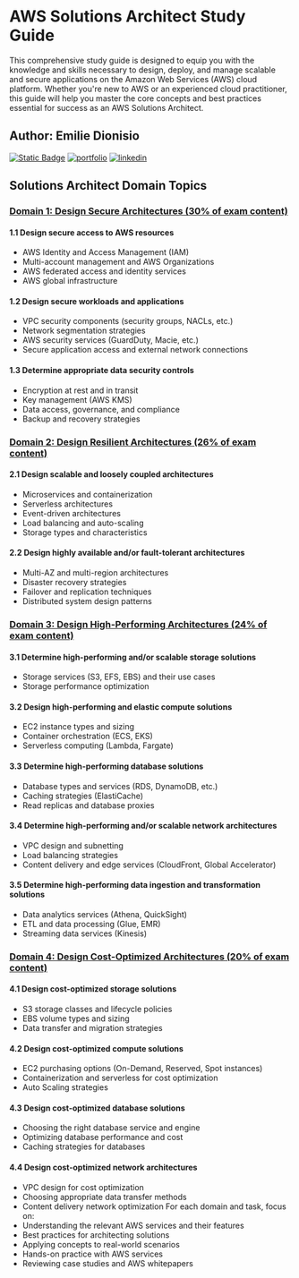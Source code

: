 # AWS Solutions Architect Study Guide

This comprehensive study guide is designed to equip you with the knowledge and skills necessary to design, deploy, and manage scalable and secure applications on the Amazon Web Services (AWS) cloud platform. Whether you're new to AWS or an experienced cloud practitioner, this guide will help you master the core concepts and best practices essential for success as an AWS Solutions Architect.

## Author: Emilie Dionisio
[![Static Badge](https://img.shields.io/badge/github-000000?style=social&logo=GitHub)](https://github.com/emiliedionisio)
[![portfolio](https://img.shields.io/badge/my_portfolio-000?style=for-the-badge&logo=ko-fi&logoColor=white)](https://emiliedionisio.github.io/)
[![linkedin](https://img.shields.io/badge/linkedin-0A66C2?style=for-the-badge&logo=linkedin&logoColor=white)](https://www.linkedin.com/in/emdionisio/)



## Solutions Architect Domain Topics

### [Domain 1: Design Secure Architectures (30% of exam content)](https://github.com/emiliedionisio/aws-solutionsarch-SAA-C03/blob/main/domain1-securearchitecture.md)
#### 1.1 Design secure access to AWS resources
- AWS Identity and Access Management (IAM)
- Multi-account management and AWS Organizations
- AWS federated access and identity services
- AWS global infrastructure

#### 1.2 Design secure workloads and applications
- VPC security components (security groups, NACLs, etc.)
- Network segmentation strategies
- AWS security services (GuardDuty, Macie, etc.)
- Secure application access and external network connections

#### 1.3 Determine appropriate data security controls
- Encryption at rest and in transit
- Key management (AWS KMS)
- Data access, governance, and compliance
- Backup and recovery strategies

### [Domain 2: Design Resilient Architectures (26% of exam content)](https://github.com/emiliedionisio/aws-solutionsarch-SAA-C03/blob/main/domain2-resilientarchitecture.md)
#### 2.1 Design scalable and loosely coupled architectures
- Microservices and containerization
- Serverless architectures
- Event-driven architectures
- Load balancing and auto-scaling
- Storage types and characteristics
#### 2.2 Design highly available and/or fault-tolerant architectures
- Multi-AZ and multi-region architectures
- Disaster recovery strategies
- Failover and replication techniques
- Distributed system design patterns

### [Domain 3: Design High-Performing Architectures (24% of exam content)](https://github.com/emiliedionisio/aws-solutionsarch-SAA-C03/blob/main/domain3-highperfarchitecture.md)
#### 3.1 Determine high-performing and/or scalable storage solutions
- Storage services (S3, EFS, EBS) and their use cases
- Storage performance optimization

#### 3.2 Design high-performing and elastic compute solutions
- EC2 instance types and sizing
- Container orchestration (ECS, EKS)
- Serverless computing (Lambda, Fargate)

#### 3.3 Determine high-performing database solutions
- Database types and services (RDS, DynamoDB, etc.)
- Caching strategies (ElastiCache)
- Read replicas and database proxies

#### 3.4 Determine high-performing and/or scalable network architectures
- VPC design and subnetting
- Load balancing strategies
- Content delivery and edge services (CloudFront, Global Accelerator)

#### 3.5 Determine high-performing data ingestion and transformation solutions
- Data analytics services (Athena, QuickSight)
- ETL and data processing (Glue, EMR)
- Streaming data services (Kinesis)

### [Domain 4: Design Cost-Optimized Architectures (20% of exam content)](https://github.com/emiliedionisio/aws-solutionsarch-SAA-C03/blob/main/domain4-cost-optarchitecture.md)
#### 4.1 Design cost-optimized storage solutions
- S3 storage classes and lifecycle policies
- EBS volume types and sizing
- Data transfer and migration strategies
#### 4.2 Design cost-optimized compute solutions
- EC2 purchasing options (On-Demand, Reserved, Spot instances)
- Containerization and serverless for cost optimization
- Auto Scaling strategies
#### 4.3 Design cost-optimized database solutions
- Choosing the right database service and engine
- Optimizing database performance and cost
- Caching strategies for databases
#### 4.4 Design cost-optimized network architectures
- VPC design for cost optimization
- Choosing appropriate data transfer methods
- Content delivery network optimization
For each domain and task, focus on:
- Understanding the relevant AWS services and their features
- Best practices for architecting solutions
- Applying concepts to real-world scenarios
- Hands-on practice with AWS services
- Reviewing case studies and AWS whitepapers
